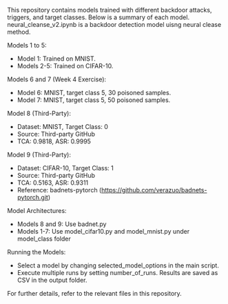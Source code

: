 This repository contains models trained with different backdoor attacks, triggers, and target classes. Below is a summary of each model.
neural_cleanse_v2.ipynb is a backdoor detection model uisng neural clease method.

Models 1 to 5: 
- Model 1: Trained on MNIST.
- Models 2-5: Trained on CIFAR-10.

Models 6 and 7 (Week 4 Exercise):
- Model 6: MNIST, target class 5, 30 poisoned samples.
- Model 7: MNIST, target class 5, 50 poisoned samples.

Model 8 (Third-Party):
- Dataset: MNIST, Target Class: 0
- Source: Third-party GitHub
- TCA: 0.9818, ASR: 0.9995

Model 9 (Third-Party):
- Dataset: CIFAR-10, Target Class: 1
- Source: Third-party GitHub
- TCA: 0.5163, ASR: 0.9311
- Reference: badnets-pytorch (https://github.com/verazuo/badnets-pytorch.git)

Model Architectures:
- Models 8 and 9: Use badnet.py
- Models 1-7: Use model_cifar10.py and model_mnist.py under model_class folder

Running the Models:
- Select a model by changing selected_model_options in the main script.
- Execute multiple runs by setting number_of_runs. Results are saved as CSV in the output folder.

For further details, refer to the relevant files in this repository.
